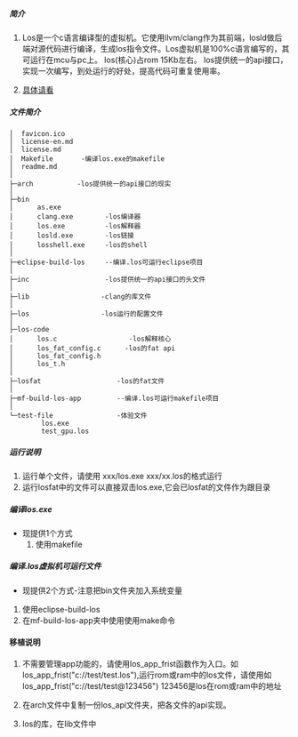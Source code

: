 ##### 简介
1. Los是一个c语言编译型的虚拟机。它使用llvm/clang作为其前端，losld做后端对源代码进行编译，生成los指令文件。Los虚拟机是100%c语言编写的，其可运行在mcu与pc上。
los(核心)占rom 15Kb左右。
los提供统一的api接口，实现一次编写，到处运行的好处，提高代码可重复使用率。

2. [具体请看](https://mclos.github.io/)
##### 文件简介
```
│  favicon.ico
│  license-en.md
│  license.md
│  Makefile       -编译los.exe的makefile      
│  readme.md
│  
├─arch           -los提供统一的api接口的现实
│          
├─bin
│      as.exe        
│      clang.exe        -los编译器
│      los.exe          -los解释器
│      losld.exe        -los链接
│      losshell.exe     -los的shell
│      
├─eclipse-build-los     --编译.los可运行eclipse项目
│          
├─inc                   -los提供统一的api接口的头文件
│      
├─lib                  -clang的库文件
│                  
├─los                  -los运行的配置文件
│      
├─los-code         
│      los.c                  -los解释核心
│      los_fat_config.c      -los的fat api
│      los_fat_config.h
│      los_t.h
│      
├─losfat                   -los的fat文件
│                  
├─mf-build-los-app         --编译.los可运行makefile项目
│      
└─test-file                -体验文件
        los.exe
        test_gpu.los
```

##### 运行说明
1. 运行单个文件，请使用 xxx/los.exe xxx/xx.los的格式运行
2. 运行losfat中的文件可以直接双击los.exe,它会已losfat的文件作为跟目录

##### 编译los.exe
* 现提供1个方式
   1. 使用makefile

##### 编译.los虚拟机可运行文件
   * 现提供2个方式-注意把bin文件夹加入系统变量
   1. 使用eclipse-build-los
   2. 在mf-build-los-app夹中使用使用make命令

#### 移植说明
1. 不需要管理app功能的，请使用los_app_frist函数作为入口。如los_app_frist("c://test/test.los"),运行rom或ram中的los文件，请使用如los_app_frist("c://test/test@123456") 123456是los在rom或ram中的地址

2. 在arch文件中复制一份los_api文件夹，把各文件的api实现。

3. los的库，在lib文件中
